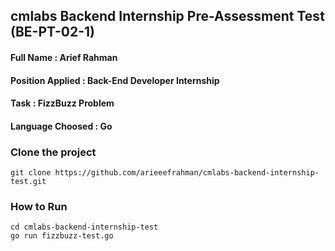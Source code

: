## cmlabs Backend Internship Pre-Assessment Test (BE-PT-02-1)

#### Full Name          : Arief Rahman
#### Position Applied   : Back-End Developer Internship
#### Task               : FizzBuzz Problem
#### Language Choosed   : Go

### Clone the project
```
git clone https://github.com/arieeefrahman/cmlabs-backend-internship-test.git
```

### How to Run

```
cd cmlabs-backend-internship-test
go run fizzbuzz-test.go
```
